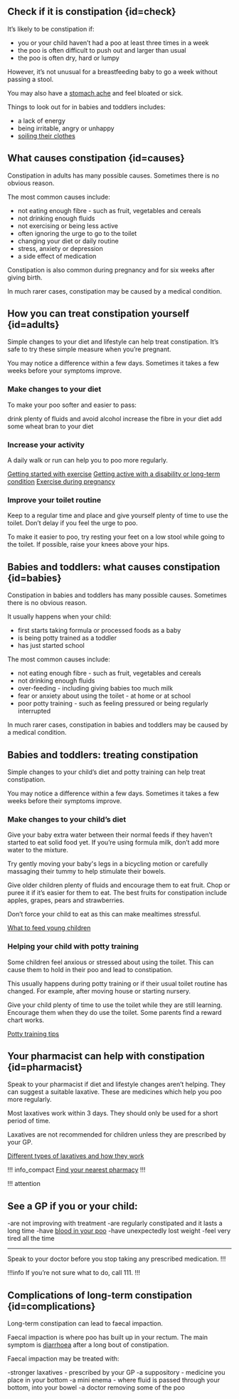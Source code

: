 ## Check if it is constipation {id=check}

It’s likely to be constipation if:

- you or your child haven’t had a poo at least three times in a week
- the poo is often difficult to push out and larger than usual
- the poo is often dry, hard or lumpy

However, it’s not unusual for a breastfeeding baby to go a week without passing a stool.

You may also have a [stomach ache](http://www.nhs.uk/Conditions/stomach-ache-abdominal-pain/Pages/Introduction.aspx) and feel bloated or sick.

Things to look out for in babies and toddlers includes:

- a lack of energy
- being irritable, angry or unhappy
- [soiling their clothes](http://www.nhs.uk/Conditions/encopresis/Pages/Introduction.aspx)

## What causes constipation {id=causes}

Constipation in adults has many possible causes. Sometimes there is no obvious reason. 

The most common causes include:

- not eating enough fibre - such as fruit, vegetables and cereals
- not drinking enough fluids
- not exercising or being less active
- often ignoring the urge to go to the toilet
- changing your diet or daily routine
- stress, anxiety or depression
- a side effect of medication

Constipation is also common during pregnancy and for six weeks after giving birth.

In much rarer cases, constipation may be caused by a medical condition.

## How you can treat constipation yourself {id=adults}

Simple changes to your diet and lifestyle can help treat constipation. It’s safe to try these simple measure when you’re pregnant.

You may notice a difference within a few days. Sometimes it takes a few weeks before your symptoms improve.

### Make changes to your diet

To make your poo softer and easier to pass:

drink plenty of fluids and avoid alcohol
increase the fibre in your diet 
add some wheat bran to your diet

### Increase your activity

A daily walk or run can help you to poo more regularly.

[Getting started with exercise](http://www.nhs.uk/livewell/getting-started-guides/Pages/getting-started-guides.aspx)
[Getting active with a disability or long-term condition](http://www.nhs.uk/Livewell/fitness/Pages/get-active-with-a-disability-or-a-long-term-condition.aspx)
[Exercise during pregnancy](http://www.nhs.uk/conditions/pregnancy-and-baby/pages/pregnancy-exercise.aspx)

### Improve your toilet routine

Keep to a regular time and place and give yourself plenty of time to use the toilet. Don’t delay if you feel the urge to poo.

To make it easier to poo, try resting your feet on a low stool while going to the toilet. If possible, raise your knees above your hips.

## Babies and toddlers: what causes constipation {id=babies}

Constipation in babies and toddlers has many possible causes. Sometimes there is no obvious reason. 

It usually happens when your child:

- first starts taking formula or processed foods as a baby
- is being potty trained as a toddler
- has just started school

The most common causes include:

- not eating enough fibre - such as fruit, vegetables and cereals
- not drinking enough fluids
- over-feeding - including giving babies too much milk
- fear or anxiety about using the toilet - at home or at school
- poor potty training - such as feeling pressured or being regularly interrupted

In much rarer cases, constipation in babies and toddlers may be caused by a medical condition.

## Babies and toddlers: treating constipation

Simple changes to your child’s diet and potty training can help treat constipation.

You may notice a difference within a few days. Sometimes it takes a few weeks before their symptoms improve.

### Make changes to your child’s diet

Give your baby extra water between their normal feeds if they haven’t started to eat solid food yet. If you’re using formula milk, don’t add more water to the mixture.

Try gently moving your baby's legs in a bicycling motion or carefully massaging their tummy to help stimulate their bowels.

Give older children plenty of fluids and encourage them to eat fruit. Chop or puree it if it’s easier for them to eat. The best fruits for constipation include apples, grapes, pears and strawberries.

Don’t force your child to eat as this can make mealtimes stressful.

[What to feed young children](http://www.nhs.uk/Conditions/pregnancy-and-baby/Pages/understanding-food-groups.aspx)

### Helping your child with potty training

Some children feel anxious or stressed about using the toilet. This can cause them to hold in their poo and lead to constipation.

This usually happens during potty training or if their usual toilet routine has changed. For example, after moving house or starting nursery.

Give your child plenty of time to use the toilet while they are still learning. Encourage them when they do use the toilet. Some parents find a reward chart works.

[Potty training tips](http://www.nhs.uk/conditions/pregnancy-and-baby/pages/potty-training-tips.aspx)

## Your pharmacist can help with constipation {id=pharmacist}

Speak to your pharmacist if diet and lifestyle changes aren’t helping. They can suggest a suitable laxative. These are medicines which help you poo more regularly.

Most laxatives work within 3 days. They should only be used for a short period of time.

Laxatives are not recommended for children unless they are prescribed by your GP.

[Different types of laxatives and how they work](https://www.nhs.uk/conditions/laxatives/Pages/Introduction.aspx)

!!! info_compact
[Find your nearest pharmacy](https://beta.nhs.uk/finders/find-help)
!!!

!!! attention
## See a GP if you or your child:
-are not improving with treatment
-are regularly constipated and it lasts a long time 
-have [blood in your poo](http://www.nhs.uk/conditions/rectal-bleeding/Pages/Introduction.aspx)
-have unexpectedly lost weight
-feel very tired all the time

***
Speak to your doctor before you stop taking any prescribed medication.
!!!

!!!info
If you’re not sure what to do, call 111.
!!!

## Complications of long-term constipation {id=complications}

Long-term constipation can lead to faecal impaction. 

Faecal impaction is where poo has built up in your rectum. The main symptom is [diarrhoea](http://www.nhs.uk/conditions/diarrhoea/pages/introduction.aspx) after a long bout of constipation.

Faecal impaction may be treated with: 

-stronger laxatives - prescribed by your GP
-a suppository - medicine you place in your bottom 
-a mini enema - where fluid is passed through your bottom, into your bowel
-a doctor removing some of the poo